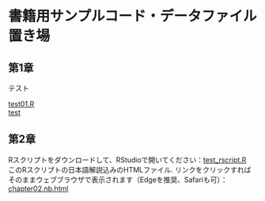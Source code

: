 # 書籍用サンプルコード・データファイル置き場

## 第1章
テスト

[test01.R](https://tksmiki.github.io/test_R/test01.R) <br>
[test](https://tksmiki.github.i.o/test_R/chapter01.md)

## 第2章
Rスクリプトをダウンロードして、RStudioで開いてください：[test_rscript.R](https://tksmiki.github.io/test_R/test_rscript.R) <br>
このRスクリプトの日本語解説込みのHTMLファイル. リンクをクリックすればそのままウェブブラウザで表示されます（Edgeを推奨、Safariも可）：[chapter02.nb.html](https://tksmiki.github.io/test_R/chapter02.nb.html) <br>
